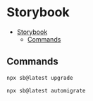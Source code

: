 # Storybook

- [Storybook](#storybook)
  - [Commands](#commands)

## Commands

```sh
npx sb@latest upgrade
```

```sh
npx sb@latest automigrate
```
